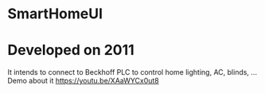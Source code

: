 # SmartHomeUI
# Developed on 2011

It intends to connect to Beckhoff PLC to control home lighting, AC, blinds, ...
Demo about it https://youtu.be/XAaWYCx0ut8

